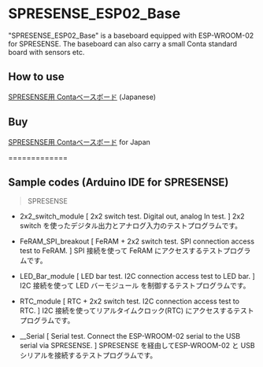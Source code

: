 # SPRESENSE_ESP02_Base"SPRESENSE_ESP02_Base" is a baseboard equipped with ESP-WROOM-02 for SPRESENSE. The baseboard can also carry a small Conta standard board with sensors etc.## How to use[SPRESENSE用 Contaベースボード](https://www.switch-science.com/catalog/3929/) (Japanese)## Buy[SPRESENSE用 Contaベースボード](https://www.switch-science.com/catalog/3929/) for Japan  =============## Sample codes (Arduino IDE for SPRESENSE)> SPRESENSE   +  2x2_switch_module    [ 2x2 switch test. Digital out, analog In test. ]                         2x2 switch を使ったデジタル出力とアナログ入力のテストプログラムです。   +  FeRAM_SPI_breakout   [ FeRAM + 2x2 switch test. SPI connection access test to FeRAM. ]                         SPI 接続を使って FeRAM にアクセスするテストプログラムです。   +  LED_Bar_module       [ LED bar test. I2C connection access test to LED bar. ]                         I2C 接続を使って LED バーモジュール を制御するテストプログラムです。   +  RTC_module           [ RTC + 2x2 switch test. I2C connection access test to RTC. ]                         I2C 接続を使ってリアルタイムクロック(RTC) にアクセスするテストプログラムです。   +  __Serial             [ Serial test. Connect the ESP-WROOM-02 serial to the USB serial via SPRESENSE. ]                          SPRESENSE を経由してESP-WROOM-02 と USBシリアルを接続するテストプログラムです。